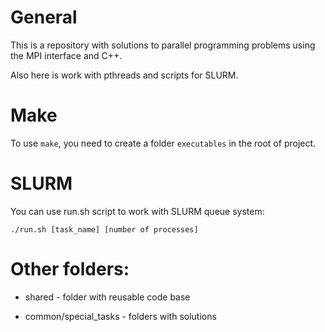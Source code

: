 # General

This is a repository with solutions to parallel programming problems using the MPI interface and C++.

Also here is work with pthreads and scripts for SLURM.

# Make

To use `make`, you need to create a folder `executables` in the root of project.

# SLURM

You can use run.sh script to work with SLURM queue system:

`./run.sh [task_name] [number of processes]`

# Other folders:

- shared - folder with reusable code base

- common/special_tasks - folders with solutions
